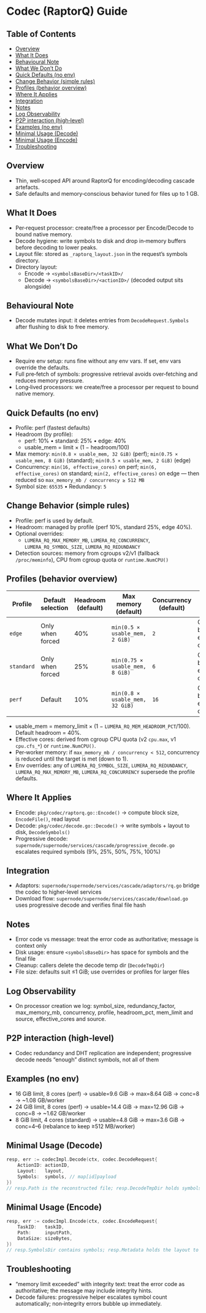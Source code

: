# Codec (RaptorQ) Guide

## Table of Contents
- [Overview](#overview)
- [What It Does](#what-it-does)
- [Behavioural Note](#behavioural-note)
- [What We Don’t Do](#what-we-dont-do)
- [Quick Defaults (no env)](#quick-defaults-no-env)
- [Change Behavior (simple rules)](#change-behavior-simple-rules)
- [Profiles (behavior overview)](#profiles-behavior-overview)
- [Where It Applies](#where-it-applies)
- [Integration](#integration)
- [Notes](#notes)
- [Log Observability](#log-observability)
- [P2P interaction (high‑level)](#p2p-interaction-highlevel)
- [Examples (no env)](#examples-no-env)
- [Minimal Usage (Decode)](#minimal-usage-decode)
- [Minimal Usage (Encode)](#minimal-usage-encode)
- [Troubleshooting](#troubleshooting)

## Overview
- Thin, well‑scoped API around RaptorQ for encoding/decoding cascade artefacts.
- Safe defaults and memory‑conscious behavior tuned for files up to 1 GB.

## What It Does
- Per‑request processor: create/free a processor per Encode/Decode to bound native memory.
- Decode hygiene: write symbols to disk and drop in‑memory buffers before decoding to lower peaks.
- Layout file: stored as `_raptorq_layout.json` in the request’s symbols directory.
- Directory layout:
  - Encode → `<symbolsBaseDir>/<taskID>/`
  - Decode → `<symbolsBaseDir>/<actionID>/` (decoded output sits alongside)

## Behavioural Note
- Decode mutates input: it deletes entries from `DecodeRequest.Symbols` after flushing to disk to free memory.

## What We Don’t Do
- Require env setup: runs fine without any env vars. If set, env vars override the defaults.
- Full pre‑fetch of symbols: progressive retrieval avoids over‑fetching and reduces memory pressure.
- Long‑lived processors: we create/free a processor per request to bound native memory.

## Quick Defaults (no env)
- Profile: perf (fastest defaults)
- Headroom (by profile):
  - perf: 10%  •  standard: 25%  •  edge: 40%
  - usable_mem = limit × (1 − headroom/100)
- Max memory: `min(0.8 × usable_mem, 32 GiB)` (perf); `min(0.75 × usable_mem, 8 GiB)` (standard); `min(0.5 × usable_mem, 2 GiB)` (edge)
- Concurrency: `min(16, effective_cores)` on perf; `min(6, effective_cores)` on standard; `min(2, effective_cores)` on edge — then reduced so `max_memory_mb / concurrency ≥ 512 MB`
- Symbol size: `65535`  •  Redundancy: `5`

## Change Behavior (simple rules)
- Profile: perf is used by default.
- Headroom: managed by profile (perf 10%, standard 25%, edge 40%).
- Optional overrides:
  - `LUMERA_RQ_MAX_MEMORY_MB`, `LUMERA_RQ_CONCURRENCY`, `LUMERA_RQ_SYMBOL_SIZE`, `LUMERA_RQ_REDUNDANCY`
- Detection sources: memory from cgroups v2/v1 (fallback `/proc/meminfo`), CPU from cgroup quota or `runtime.NumCPU()`

## Profiles (behavior overview)

| Profile   | Default selection | Headroom (default) | Max memory (default)                           | Concurrency (default) | CPU cap                   | Min per‑worker MB | Symbol size | Redundancy | Env overrides                    |
|-----------|-------------------|--------------------|-----------------------------------------------|-----------------------|---------------------------|-------------------|-------------|------------|--------------------------------------|
| `edge`    | Only when forced  | 40%                | `min(0.5 × usable_mem, 2 GiB)`                | `2`                   | Capped by effective cores | `≥ 512`           | 65535       | 5          | `LUMERA_RQ_*`                     |
| `standard`| Only when forced  | 25%                | `min(0.75 × usable_mem, 8 GiB)`               | `6`                   | Capped by effective cores | `≥ 512`           | 65535       | 5          | `LUMERA_RQ_*`                     |
| `perf`    | Default           | 10%                | `min(0.8 × usable_mem, 32 GiB)`               | `16`                  | Capped by effective cores | `≥ 512`           | 65535       | 5          | `LUMERA_RQ_*`                     |

- usable_mem = memory_limit × (1 − `LUMERA_RQ_MEM_HEADROOM_PCT`/100). Default headroom = 40%.
- Effective cores: derived from cgroup CPU quota (v2 `cpu.max`, v1 `cpu.cfs_*`) or `runtime.NumCPU()`.
- Per‑worker memory: if `max_memory_mb / concurrency < 512`, concurrency is reduced until the target is met (down to 1).
- Env overrides: any of `LUMERA_RQ_SYMBOL_SIZE`, `LUMERA_RQ_REDUNDANCY`, `LUMERA_RQ_MAX_MEMORY_MB`, `LUMERA_RQ_CONCURRENCY` supersede the profile defaults.

## Where It Applies
- Encode: `pkg/codec/raptorq.go::Encode()` → compute block size, `EncodeFile()`, read layout
- Decode: `pkg/codec/decode.go::Decode()` → write symbols + layout to disk, `DecodeSymbols()`
- Progressive decode: `supernode/supernode/services/cascade/progressive_decode.go` escalates required symbols (9%, 25%, 50%, 75%, 100%)

## Integration
- Adaptors: `supernode/supernode/services/cascade/adaptors/rq.go` bridge the codec to higher‑level services
- Download flow: `supernode/supernode/services/cascade/download.go` uses progressive decode and verifies final file hash

## Notes
- Error code vs message: treat the error code as authoritative; message is context only
- Disk usage: ensure `<symbolsBaseDir>` has space for symbols and the final file
- Cleanup: callers delete the decode temp dir (`DecodeTmpDir`)
- File size: defaults suit ≤1 GiB; use overrides or profiles for larger files

## Log Observability
- On processor creation we log: symbol_size, redundancy_factor, max_memory_mb, concurrency, profile, headroom_pct, mem_limit and source, effective_cores and source.

## P2P interaction (high‑level)
- Codec redundancy and DHT replication are independent; progressive decode needs “enough” distinct symbols, not all of them

## Examples (no env)
- 16 GiB limit, 8 cores (perf) → usable=9.6 GiB → max=8.64 GiB → conc=8 → ~1.08 GB/worker
- 24 GiB limit, 8 cores (perf) → usable=14.4 GiB → max=12.96 GiB → conc=8 → ~1.62 GB/worker
- 8 GiB limit, 4 cores (standard) → usable=4.8 GiB → max=3.6 GiB → conc=4–6 (rebalance to keep ≥512 MB/worker)

## Minimal Usage (Decode)
```go
resp, err := codecImpl.Decode(ctx, codec.DecodeRequest{
    ActionID: actionID,
    Layout:   layout,
    Symbols:  symbols, // map[id]payload
})
// resp.Path is the reconstructed file; resp.DecodeTmpDir holds symbols + layout
```

## Minimal Usage (Encode)
```go
resp, err := codecImpl.Encode(ctx, codec.EncodeRequest{
    TaskID:   taskID,
    Path:     inputPath,
    DataSize: sizeBytes,
})
// resp.SymbolsDir contains symbols; resp.Metadata holds the layout to publish
```

## Troubleshooting
- “memory limit exceeded” with integrity text: treat the error code as authoritative; the message may include integrity hints.
- Decode failures: progressive helper escalates symbol count automatically; non‑integrity errors bubble up immediately.

